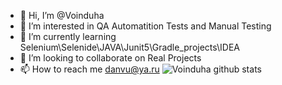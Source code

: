 - 👋 Hi, I’m @Voinduha
- 👀 I’m interested in QA Automatition Tests and Manual Testing 
- 🌱 I’m currently learning Selenium\Selenide\JAVA\Junit5\Gradle_projects\IDEA
- 💞️ I’m looking to collaborate on Real Projects
- 📫 How to reach me danvu@ya.ru
![Voinduha github stats](https://github-readme-stats.vercel.app/api?username=voinduha&show_icons=true&theme=radical)
<!---
Voinduha/Voinduha is a ✨ special ✨ repository because its `README.md` (this file) appears on your GitHub profile.
You can click the Preview link to take a look at your changes.
--->
